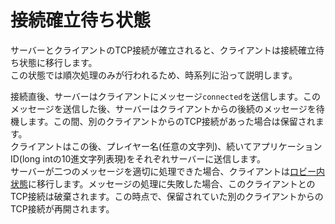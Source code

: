 # 接続確立待ち状態
サーバーとクライアントのTCP接続が確立されると、クライアントは接続確立待ち状態に移行します。  
この状態では順次処理のみが行われるため、時系列に沿って説明します。  

接続直後、サーバーはクライアントにメッセージ`connected`を送信します。このメッセージを送信した後、サーバーはクライアントからの後続のメッセージを待機します。この間、別のクライアントからのTCP接続があった場合は保留されます。  
クライアントはこの後、プレイヤー名(任意の文字列)、続いてアプリケーションID(long intの10進文字列表現)をそれぞれサーバーに送信します。  
サーバーが二つのメッセージを適切に処理できた場合、クライアントは[ロビー内状態](in_lobby.md)に移行します。メッセージの処理に失敗した場合、このクライアントとのTCP接続は破棄されます。この時点で、保留されていた別のクライアントからのTCP接続が再開されます。